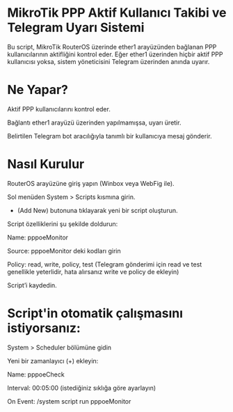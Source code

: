 # MikroTik PPP Aktif Kullanıcı Takibi ve Telegram Uyarı Sistemi

Bu script, MikroTik RouterOS üzerinde ether1 arayüzünden bağlanan PPP kullanıcılarının aktifliğini kontrol eder. Eğer ether1 üzerinden hiçbir aktif PPP kullanıcısı yoksa, sistem yöneticisini Telegram üzerinden anında uyarır.

# Ne Yapar?

Aktif PPP kullanıcılarını kontrol eder.

Bağlantı ether1 arayüzü üzerinden yapılmamışsa, uyarı üretir.

Belirtilen Telegram bot aracılığıyla tanımlı bir kullanıcıya mesaj gönderir.

# Nasıl Kurulur

RouterOS arayüzüne giriş yapın (Winbox veya WebFig ile).

Sol menüden System > Scripts kısmına girin.

+ (Add New) butonuna tıklayarak yeni bir script oluşturun.

Script özelliklerini şu şekilde doldurun:

Name: pppoeMonitor

Source: pppoeMonitor deki kodları girin

Policy: read, write, policy, test (Telegram gönderimi için read ve test genellikle yeterlidir, hata alırsanız write ve policy de ekleyin)

Script’i kaydedin.

# Script'in otomatik çalışmasını istiyorsanız:

System > Scheduler bölümüne gidin

Yeni bir zamanlayıcı (+) ekleyin:

Name: pppoeCheck

Interval: 00:05:00 (istediğiniz sıklığa göre ayarlayın)

On Event:
/system script run pppoeMonitor
